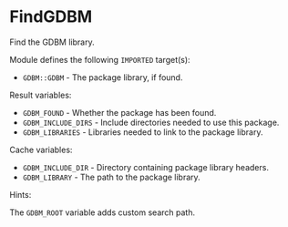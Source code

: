 # FindGDBM

Find the GDBM library.

Module defines the following `IMPORTED` target(s):

* `GDBM::GDBM` - The package library, if found.

Result variables:

* `GDBM_FOUND` - Whether the package has been found.
* `GDBM_INCLUDE_DIRS` - Include directories needed to use this package.
* `GDBM_LIBRARIES` - Libraries needed to link to the package library.

Cache variables:

* `GDBM_INCLUDE_DIR` - Directory containing package library headers.
* `GDBM_LIBRARY` - The path to the package library.

Hints:

The `GDBM_ROOT` variable adds custom search path.
